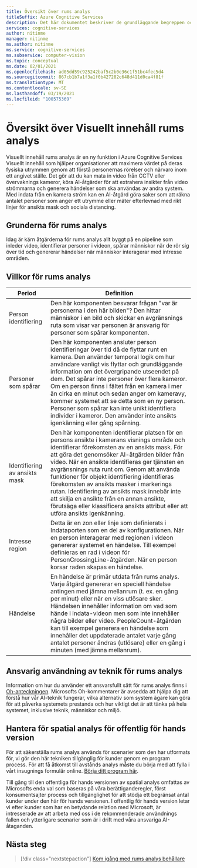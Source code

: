 ```yaml
---
title: Översikt över rums analys
titleSuffix: Azure Cognitive Services
description: Det här dokumentet beskriver de grundläggande begreppen och funktionerna i en Visuellt innehåll rums analys behållare.
services: cognitive-services
author: nitinme
manager: nitinme
ms.author: nitinme
ms.service: cognitive-services
ms.subservice: computer-vision
ms.topic: conceptual
ms.date: 02/01/2021
ms.openlocfilehash: ad05dd59c925242baf5c2b0e36c1f51bc4fec5d4
ms.sourcegitcommit: 867cb1b7a1f3a1f0b427282c648d411d0ca4f81f
ms.translationtype: MT
ms.contentlocale: sv-SE
ms.lasthandoff: 03/19/2021
ms.locfileid: "100575369"
---
```

# <a name="overview-of-computer-vision-spatial-analysis"></a>Översikt över Visuellt innehåll rums analys

Visuellt innehåll rums analys är en ny funktion i Azure Cognitive Services Visuellt innehåll som hjälper organisationer att maximera värdet på deras fysiska utrymmen genom att förstå personernas rörelser och närvaro inom ett angivet ställe. Det gör att du kan mata in video från CCTV eller övervaknings kameror, köra AI-åtgärder för att extrahera insikter från video strömmarna och generera händelser som ska användas av andra system. Med indata från en kamera ström kan en AI-åtgärd göra saker som att räkna antalet personer som anger ett utrymme eller mäter efterlevnad med rikt linjer för ansikts mask och sociala distancing.

## <a name="the-basics-of-spatial-analysis"></a>Grunderna för rums analys

Idag är kärn åtgärderna för rums analys allt byggt på en pipeline som inleder video, identifierar personer i videon, spårar människor när de rör sig över tid och genererar händelser när människor interagerar med intresse områden.

## <a name="spatial-analysis-terms"></a>Villkor för rums analys

| Period | Definition |
|------|------------|
| Person identifiering | Den här komponenten besvarar frågan "var är personerna i den här bilden"? Den hittar människor i en bild och skickar en avgränsnings ruta som visar var personen är ansvarig för personer som spårar komponenten. |
| Personer som spårar | Den här komponenten ansluter person identifieringar över tid då de flyttar runt en kamera. Den använder temporal logik om hur användare vanligt vis flyttar och grundläggande information om det övergripande utseendet på dem. Det spårar inte personer över flera kameror. Om en person finns i fältet från en kamera i mer än cirka en minut och sedan anger om kameravy, kommer systemet att se detta som en ny person. Personer som spårar kan inte unikt identifiera individer i kameror. Den använder inte ansikts igenkänning eller gång spårning. |
| Identifiering av ansikts mask | Den här komponenten identifierar platsen för en persons ansikte i kamerans visnings område och identifierar förekomsten av en ansikts mask. För att göra det genomsöker AI-åtgärden bilder från video. När en ansikte identifieras ger tjänsten en avgränsnings ruta runt om. Genom att använda funktioner för objekt identifiering identifieras förekomsten av ansikts masker i markerings rutan. Identifiering av ansikts mask innebär inte att skilja en ansikte från en annan ansikte, förutsäga eller klassificera ansikts attribut eller att utföra ansikts igenkänning. |
| Intresse region | Detta är en zon eller linje som definierats i Indataporten som en del av konfigurationen. När en person interagerar med regionen i videon genererar systemet en händelse. Till exempel definieras en rad i videon för PersonCrossingLine-åtgärden. När en person korsar raden skapas en händelse. |
| Händelse | En händelse är primär utdata från rums analys. Varje åtgärd genererar en speciell händelse antingen med jämna mellanrum (t. ex. en gång per minut) eller när en viss utlösare sker. Händelsen innehåller information om vad som hände i indata-videon men som inte innehåller några bilder eller video. PeopleCount-åtgärden kan till exempel generera en händelse som innehåller det uppdaterade antalet varje gång antalet personer ändras (utlösare) eller en gång i minuten (med jämna mellanrum). |

## <a name="responsible-use-of-spatial-analysis-technology"></a>Ansvarig användning av teknik för rums analys

Information om hur du använder ett ansvarsfullt sätt för rums analys finns i [Oh-anteckningen](/legal/cognitive-services/computer-vision/transparency-note-spatial-analysis?context=%2fazure%2fcognitive-services%2fComputer-vision%2fcontext%2fcontext). Microsofts Oh-kommentarer är avsedda att hjälpa dig att förstå hur vår AI-teknik fungerar, vilka alternativ som system ägare kan göra för att påverka systemets prestanda och hur viktigt det är att tänka på hela systemet, inklusive teknik, människor och miljö.

## <a name="spatial-analysis-gating-for-public-preview"></a>Hantera för spatial analys för offentlig för hands version

För att säkerställa rums analys används för scenarier som den har utformats för, vi gör den här tekniken tillgänglig för kunder genom en program process. För att få åtkomst till avstånds analys måste du börja med att fylla i vårt insugnings formulär online. [Börja ditt program här](https://forms.office.com/Pages/ResponsePage.aspx?id=v4j5cvGGr0GRqy180BHbRyQZ7B8Cg2FEjpibPziwPcZUNlQ4SEVORFVLTjlBSzNLRlo0UzRRVVNPVy4u).

Till gång till den offentliga för hands versionen av spatial analys omfattas av Microsofts enda val som baseras på våra berättiganderegler, först konsumentsajter process och tillgänglighet för att stödja ett begränsat antal kunder under den här för hands versionen. I offentlig för hands version letar vi efter kunder som har en betydande relation med Microsoft, är intresserade av att arbeta med oss i de rekommenderade användnings fallen och ytterligare scenarier som är i drift med våra ansvariga AI-åtaganden.

## <a name="next-steps"></a>Nästa steg

> [!div class="nextstepaction"]
> [Kom igång med rums analys behållare](spatial-analysis-container.md)